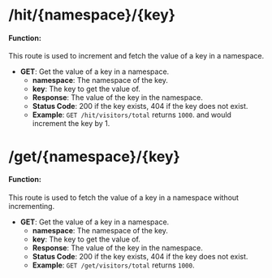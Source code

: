 
# /hit/{namespace}/{key}

#### Function:
This route is used to increment and fetch the value of a key in a namespace.

- **GET**: Get the value of a key in a namespace.
  - **namespace**: The namespace of the key.
  - **key**: The key to get the value of.
  - **Response**: The value of the key in the namespace.
  - **Status Code**: 200 if the key exists, 404 if the key does not exist.
  - **Example**: `GET /hit/visitors/total` returns `1000`. and would increment the key by 1.


# /get/{namespace}/{key} 
                                    
#### Function:
This route is used to fetch the value of a key in a namespace without incrementing.
- **GET**: Get the value of a key in a namespace.
  - **namespace**: The namespace of the key.
  - **key**: The key to get the value of.
  - **Response**: The value of the key in the namespace.
  - **Status Code**: 200 if the key exists, 404 if the key does not exist.
  - **Example**: `GET /get/visitors/total` returns `1000`.
